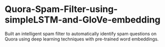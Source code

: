 # Quora-Spam-Filter-using-simpleLSTM-and-GloVe-embedding
Built an intelligent spam filter to automatically identify spam questions on Quora using deep learning techniques with pre-trained word embeddings.

